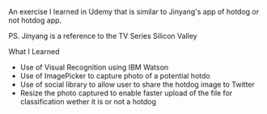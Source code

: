 An exercise I learned in Udemy that is similar to Jinyang's app of hotdog or not hotdog app.

PS. Jinyang is a reference to the TV Series Silicon Valley

What I Learned

- Use of Visual Recognition using IBM Watson
- Use of ImagePicker to capture photo of a potential hotdo
- Use of social library to allow user to share the hotdog image to Twitter
- Resize the photo captured to enable faster upload of the file for classification wether it is or not a hotdog
